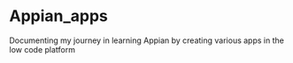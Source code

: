 # Appian_apps
Documenting my journey in learning Appian by creating various apps in the low code platform
